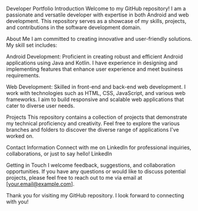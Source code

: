 Developer Portfolio
Introduction
Welcome to my GitHub repository! I am a passionate and versatile developer with expertise in both Android and web development. This repository serves as a showcase of my skills, projects, and contributions in the software development domain.

About Me
I am committed to creating innovative and user-friendly solutions. My skill set includes:

Android Development: Proficient in creating robust and efficient Android applications using Java and Kotlin. I have experience in designing and implementing features that enhance user experience and meet business requirements.

Web Development: Skilled in front-end and back-end web development. I work with technologies such as HTML, CSS, JavaScript, and various web frameworks. I aim to build responsive and scalable web applications that cater to diverse user needs.

Projects
This repository contains a collection of projects that demonstrate my technical proficiency and creativity. Feel free to explore the various branches and folders to discover the diverse range of applications I've worked on.

Contact Information
Connect with me on LinkedIn for professional inquiries, collaborations, or just to say hello! LinkedIn

Getting in Touch
I welcome feedback, suggestions, and collaboration opportunities. If you have any questions or would like to discuss potential projects, please feel free to reach out to me via email at [your.email@example.com].

Thank you for visiting my GitHub repository. I look forward to connecting with you!
